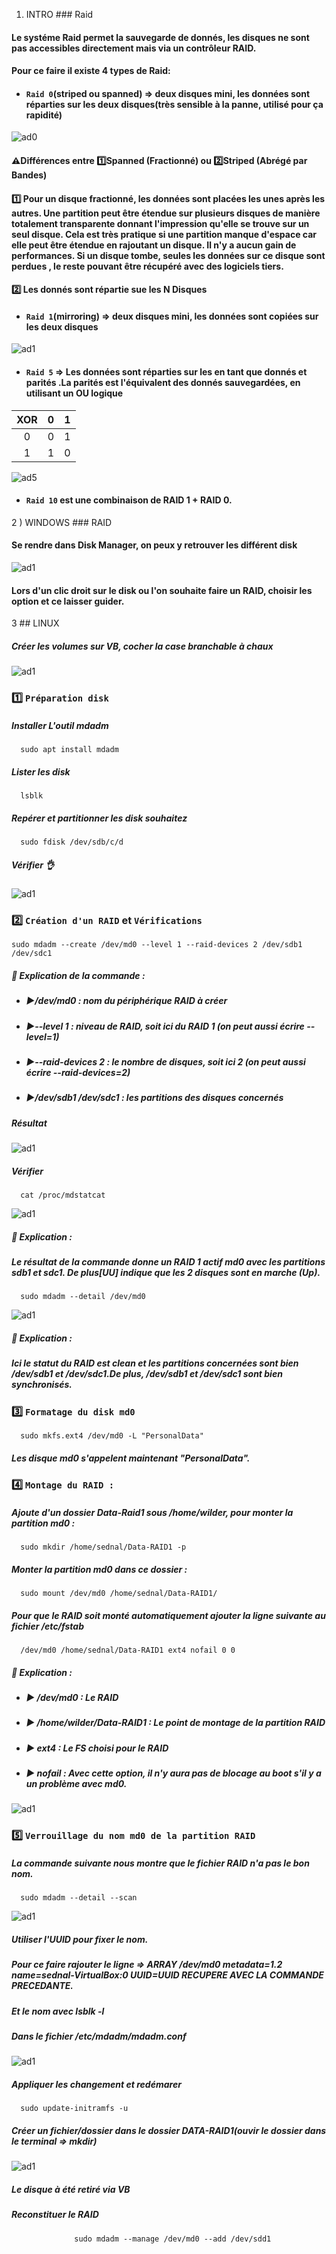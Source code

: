 1) INTRO ### Raid
#### Le systéme Raid permet la sauvegarde de donnés, les disques ne sont pas accessibles directement mais via un contrôleur RAID. 
#### Pour ce faire il existe 4 types de Raid:
* #### `Raid 0`(striped ou spanned) => deux disques mini, les données sont réparties sur les deux disques(très sensible à la panne, utilisé pour ça rapidité) 
![ad0](https://github.com/user-attachments/assets/22eeb378-d6e5-499f-bd12-9eb69ef178dd)
#### ⚠️Différences entre 1️⃣Spanned (Fractionné) ou 2️⃣Striped (Abrégé par Bandes)
#### 1️⃣ Pour un disque fractionné, les données sont placées les unes après les autres. Une partition peut être étendue sur plusieurs disques de manière totalement transparente donnant l'impression qu'elle se trouve sur un seul disque. Cela est très pratique si une partition manque d'espace car elle peut être étendue en rajoutant un disque. Il n'y a aucun gain de performances. Si un disque tombe, seules les données sur ce disque sont perdues , le reste pouvant être récupéré avec des logiciels tiers.
#### 2️⃣ Les donnés sont répartie sue les N Disques
* ####  `Raid 1`(mirroring) => deux disques mini, les données sont copiées sur les deux disques
![ad1](https://github.com/user-attachments/assets/0ebeae76-87ce-42a7-831b-473131136871)

* ####  `Raid 5` => Les données sont réparties sur les en tant que donnés et parités .La parités est l'équivalent des donnés sauvegardées, en utilisant un OU logique

|XOR|0|1|
|:-:|:-:|:-:|
|0|0|1|
|1|1|0|

![ad5](https://github.com/user-attachments/assets/d5c7a1a5-b20f-4b81-be3e-6708c9ed1a66)

* ####  `Raid 10` est une combinaison de RAID 1 + RAID 0.
2 ) WINDOWS ### RAID
#### Se rendre dans Disk Manager, on peux y retrouver les différent disk
![ad1](https://github.com/user-attachments/assets/c1e33a78-1228-4172-aaab-89f01c2ed2e0)
#### Lors d'un clic droit sur le disk ou l'on souhaite faire un RAID, choisir les option et ce laisser guider.
3 ## LINUX
##### Créer les volumes sur VB, cocher la case branchable à chaux
![ad1](https://github.com/user-attachments/assets/a0646a97-8859-4ff8-af53-c651ed07ebda)
### 1️⃣ `Préparation disk`
##### Installer L'outil mdadm
      sudo apt install mdadm
##### Lister les disk
      lsblk
##### Repérer et partitionner les disk souhaitez
      sudo fdisk /dev/sdb/c/d
##### Vérifier 👌
![ad1](https://github.com/user-attachments/assets/fe46e674-60c1-4210-af2e-94dd8bf64d70)
### 2️⃣ `Création d'un RAID` et `Vérifications`
    sudo mdadm --create /dev/md0 --level 1 --raid-devices 2 /dev/sdb1 /dev/sdc1    
##### 📝 Explication de la commande :
* ##### ▶️/dev/md0 : nom du périphérique RAID à créer
* ##### ▶️--level 1 : niveau de RAID, soit ici du RAID 1 (on peut aussi écrire --level=1)
* ##### ▶️--raid-devices 2 : le nombre de disques, soit ici 2 (on peut aussi écrire --raid-devices=2)
* ##### ▶️/dev/sdb1 /dev/sdc1 : les partitions des disques concernés
##### Résultat 
![ad1](https://github.com/user-attachments/assets/b6a6aba8-24dc-43d8-a75a-674e0049ccbd)
##### Vérifier 
      cat /proc/mdstatcat
![ad1](https://github.com/user-attachments/assets/5d3f64bf-a7b8-4daf-b621-2893f03b47dc)
##### 📝 Explication :
##### Le résultat de la commande donne un RAID 1 actif md0 avec les partitions sdb1 et sdc1. De plus[UU] indique que les 2 disques sont en marche (Up).
      sudo mdadm --detail /dev/md0
![ad1](https://github.com/user-attachments/assets/77716515-d56f-4409-9da8-ef6b95bc8e79)
##### 📝 Explication :
##### Ici le statut du RAID est clean et les partitions concernées sont bien /dev/sdb1 et /dev/sdc1.De plus, /dev/sdb1 et /dev/sdc1 sont bien synchronisés.
### 3️⃣ `Formatage du disk md0`
      sudo mkfs.ext4 /dev/md0 -L "PersonalData"
##### Les disque md0 s'appelent maintenant "PersonalData".
### 4️⃣ `Montage du RAID :`
##### Ajoute d'un dossier Data-Raid1 sous /home/wilder, pour monter la partition md0 :     
      sudo mkdir /home/sednal/Data-RAID1 -p
##### Monter la partition md0 dans ce dossier : 
      sudo mount /dev/md0 /home/sednal/Data-RAID1/
##### Pour que le RAID soit monté automatiquement ajouter la ligne suivante au fichier /etc/fstab
      /dev/md0 /home/sednal/Data-RAID1 ext4 nofail 0 0
##### 📝 Explication :
* ##### ▶️ /dev/md0 : Le RAID
* ##### ▶️ /home/wilder/Data-RAID1 : Le point de montage de la partition RAID
* ##### ▶️ ext4 : Le FS choisi pour le RAID
* ##### ▶️ nofail : Avec cette option, il n'y aura pas de blocage au boot s'il y a un problème avec md0.
![ad1](https://github.com/user-attachments/assets/685de409-b875-4956-9033-bac74995d492)
### 5️⃣ `Verrouillage du nom md0 de la partition RAID`
##### La commande suivante nous montre que le fichier RAID n'a pas le bon nom.
      sudo mdadm --detail --scan
![ad1](https://github.com/user-attachments/assets/03fa3b35-e4aa-402d-a395-f7b5c485f2ea)
##### Utiliser l'UUID pour fixer le nom.
##### Pour ce faire rajouter le ligne => ARRAY /dev/md0 metadata=1.2 name=sednal-VirtualBox:0 UUID=UUID RECUPERE AVEC LA COMMANDE PRECEDANTE.
##### Et le nom avec lsblk -l
##### Dans le fichier /etc/mdadm/mdadm.conf
![ad1](https://github.com/user-attachments/assets/e46bcd6f-9587-4467-b93b-7aa6d9ac3d8c)
##### Appliquer les changement et redémarer
      sudo update-initramfs -u
##### Créer un fichier/dossier dans le dossier DATA-RAID1(ouvir le dossier dans le terminal => mkdir)  
![ad1](https://github.com/user-attachments/assets/85cf8406-5534-4115-b559-87fe58f9e2a4)
##### Le disque à été retiré via VB
##### Reconstituer le RAID 
                  sudo mdadm --manage /dev/md0 --add /dev/sdd1














